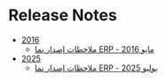 <div class="ignore-in-full-text-search">

# Release Notes
  - [2016](/release-notes/2016/)
    - [ملاحظات إصدار نما ERP - مايو 2016](/release-notes/2016/nama-erp-201605-release-notes-arabic.md)
  - [2025](/release-notes/2025/)
    - [ملاحظات إصدار نما ERP - يوليو 2025](/release-notes/2025/nama-erp-202507-release-notes-arabic.md)

</div>
